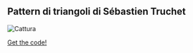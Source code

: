 ## Pattern di triangoli di Sébastien Truchet

![Cattura](https://user-images.githubusercontent.com/76476654/122671335-5da8b780-d1c6-11eb-8d9d-eb23a5b59a81.JPG)

[Get the code!](https://editor.p5js.org/Gaia/full/mZ4IXp_a1)
